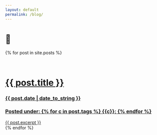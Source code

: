 ```yaml
---
layout: default
permalink: /blog/
---
```

<div class="blog-container">
  <div class="blog-title"> 
    <h1>🔮</h1> 
  </div>

  {% for post in site.posts %}  
    <div class="blog-post-listing-container">      
      <a href="{{ post.url }}">
        <h1> 
          {{ post.title }}
        </h1>
        <div class="blog-post-listing-date">
            <h3>{{ post.date | date_to_string }}</h3>
        </div>
        <div class="blog-post-listing-categories">
          <h3>
            Posted under: 
            {% for c in post.tags %}
              <span class="blog-post-listing-category">{{c}};</span>
            {% endfor %}
          </h3>
        </div>
        <div class="blog-post-listing-excerpt">
          {{ post.excerpt }}
        </div>
      </a>
    </div>
  {% endfor %}
</div>